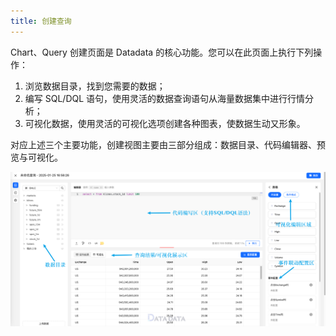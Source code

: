 ```yaml
---
title: 创建查询
---
```


Chart、Query 创建页面是 Datadata 的核心功能。您可以在此页面上执行下列操作：

1. 浏览数据目录，找到您需要的数据；
2. 编写 SQL/DQL 语句，使用灵活的数据查询语句从海量数据集中进行行情分析；
3. 可视化数据，使用灵活的可视化选项创建各种图表，使数据生动又形象。

对应上述三个主要功能，创建视图主要由三部分组成：数据目录、代码编辑器、预览与可视化。

![Image 00](./query.png)
